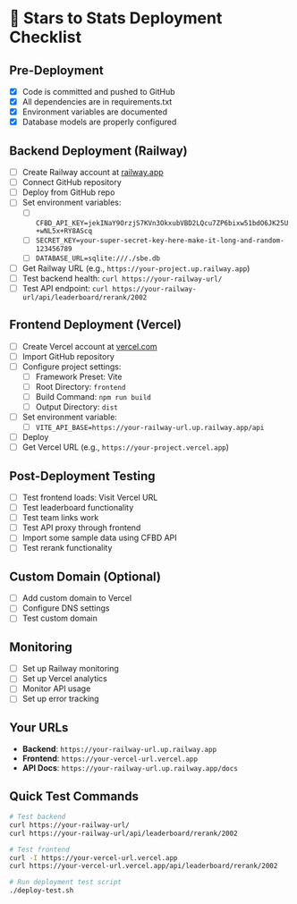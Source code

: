 # 🚀 Stars to Stats Deployment Checklist

## Pre-Deployment
- [x] Code is committed and pushed to GitHub
- [x] All dependencies are in requirements.txt
- [x] Environment variables are documented
- [x] Database models are properly configured

## Backend Deployment (Railway)
- [ ] Create Railway account at [railway.app](https://railway.app)
- [ ] Connect GitHub repository
- [ ] Deploy from GitHub repo
- [ ] Set environment variables:
  - [ ] `CFBD_API_KEY=jekINaY9OrzjS7KVn3OkxubVBD2LQcu7ZP6bixw51bdO6JK25U+wNL5x+RY8AScq`
  - [ ] `SECRET_KEY=your-super-secret-key-here-make-it-long-and-random-123456789`
  - [ ] `DATABASE_URL=sqlite:///./sbe.db`
- [ ] Get Railway URL (e.g., `https://your-project.up.railway.app`)
- [ ] Test backend health: `curl https://your-railway-url/`
- [ ] Test API endpoint: `curl https://your-railway-url/api/leaderboard/rerank/2002`

## Frontend Deployment (Vercel)
- [ ] Create Vercel account at [vercel.com](https://vercel.com)
- [ ] Import GitHub repository
- [ ] Configure project settings:
  - [ ] Framework Preset: Vite
  - [ ] Root Directory: `frontend`
  - [ ] Build Command: `npm run build`
  - [ ] Output Directory: `dist`
- [ ] Set environment variable:
  - [ ] `VITE_API_BASE=https://your-railway-url.up.railway.app/api`
- [ ] Deploy
- [ ] Get Vercel URL (e.g., `https://your-project.vercel.app`)

## Post-Deployment Testing
- [ ] Test frontend loads: Visit Vercel URL
- [ ] Test leaderboard functionality
- [ ] Test team links work
- [ ] Test API proxy through frontend
- [ ] Import some sample data using CFBD API
- [ ] Test rerank functionality

## Custom Domain (Optional)
- [ ] Add custom domain to Vercel
- [ ] Configure DNS settings
- [ ] Test custom domain

## Monitoring
- [ ] Set up Railway monitoring
- [ ] Set up Vercel analytics
- [ ] Monitor API usage
- [ ] Set up error tracking

## Your URLs
- **Backend**: `https://your-railway-url.up.railway.app`
- **Frontend**: `https://your-vercel-url.vercel.app`
- **API Docs**: `https://your-railway-url.up.railway.app/docs`

## Quick Test Commands
```bash
# Test backend
curl https://your-railway-url/
curl https://your-railway-url/api/leaderboard/rerank/2002

# Test frontend
curl -I https://your-vercel-url.vercel.app
curl https://your-vercel-url.vercel.app/api/leaderboard/rerank/2002

# Run deployment test script
./deploy-test.sh
```
